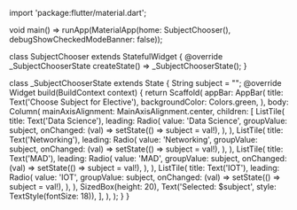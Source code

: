 import 'package:flutter/material.dart';

void main() => runApp(MaterialApp(home: SubjectChooser(), debugShowCheckedModeBanner: false));

class SubjectChooser extends StatefulWidget {
  @override
  _SubjectChooserState createState() => _SubjectChooserState();
}

class _SubjectChooserState extends State<SubjectChooser> {
  String subject = "";
  @override
  Widget build(BuildContext context) {
    return Scaffold(
      appBar: AppBar(
        title: Text('Choose Subject for Elective'),
        backgroundColor: Colors.green,
      ),
      body: Column(
        mainAxisAlignment: MainAxisAlignment.center,
        children: [
          ListTile(
            title: Text('Data Science'),
            leading: Radio(
              value: 'Data Science',
              groupValue: subject,
              onChanged: (val) => setState(() => subject = val!),
            ),
          ),
          ListTile(
            title: Text('Networking'),
            leading: Radio(
              value: 'Networking',
              groupValue: subject,
              onChanged: (val) => setState(() => subject = val!),
            ),
          ),
          ListTile(
            title: Text('MAD'),
            leading: Radio(
              value: 'MAD',
              groupValue: subject,
              onChanged: (val) => setState(() => subject = val!),
            ),
          ),
          ListTile(
            title: Text('IOT'),
            leading: Radio(
              value: 'IOT',
              groupValue: subject,
              onChanged: (val) => setState(() => subject = val!),
            ),
          ),
          SizedBox(height: 20),
          Text('Selected: $subject', style: TextStyle(fontSize: 18)),
        ],
      ),
    );
  }
}
